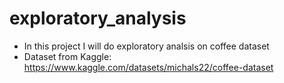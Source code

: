 # exploratory_analysis
- In this project I will do exploratory analsis on coffee dataset
- Dataset from Kaggle: https://www.kaggle.com/datasets/michals22/coffee-dataset
